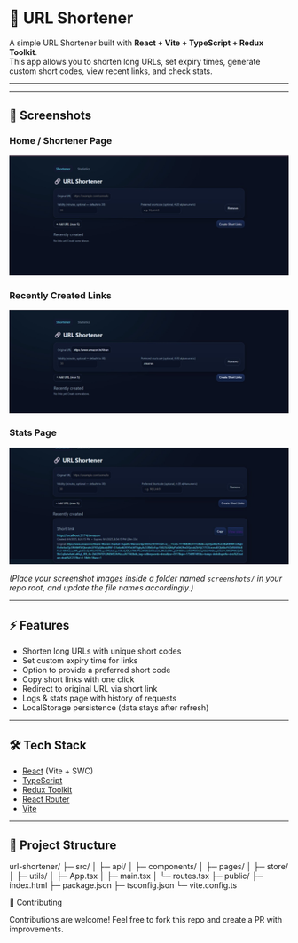 # 🔗 URL Shortener

A simple URL Shortener built with **React + Vite + TypeScript + Redux Toolkit**.  
This app allows you to shorten long URLs, set expiry times, generate custom short codes, view recent links, and check stats.

---

 


---

## 📸 Screenshots

### Home / Shortener Page
![Shortener Page](./screenshorts/shortener-page.jpg)

### Recently Created Links
![Links Section](./screenshorts/links-section.jpg)

### Stats Page
![Stats Page](./screenshorts/stats-page.jpg)

*(Place your screenshot images inside a folder named `screenshots/` in your repo root, and update the file names accordingly.)*

---

## ⚡ Features
- Shorten long URLs with unique short codes
- Set custom expiry time for links
- Option to provide a preferred short code
- Copy short links with one click
- Redirect to original URL via short link
- Logs & stats page with history of requests
- LocalStorage persistence (data stays after refresh)

---

## 🛠️ Tech Stack
- [React](https://react.dev/) (Vite + SWC)
- [TypeScript](https://www.typescriptlang.org/)
- [Redux Toolkit](https://redux-toolkit.js.org/)
- [React Router](https://reactrouter.com/)
- [Vite](https://vitejs.dev/)

---

## 📂 Project Structure
url-shortener/
├─ src/
│ ├─ api/
│ ├─ components/
│ ├─ pages/
│ ├─ store/
│ ├─ utils/
│ ├─ App.tsx
│ ├─ main.tsx
│ └─ routes.tsx
├─ public/
├─ index.html
├─ package.json
├─ tsconfig.json
└─ vite.config.ts

🤝 Contributing

Contributions are welcome!
Feel free to fork this repo and create a PR with improvements.
